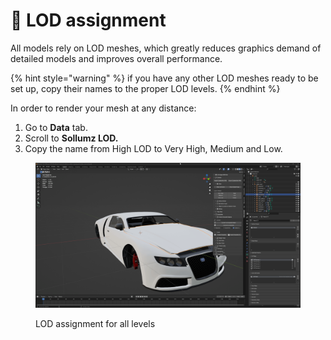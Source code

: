 # 🍢 LOD assignment

All models rely on LOD meshes, which greatly reduces graphics demand of detailed models and improves overall performance.

{% hint style="warning" %}
if you have any other LOD meshes ready to be set up, copy their names to the proper LOD levels.
{% endhint %}

In order to render your mesh at any distance:

1. Go to **Data** tab.
2. Scroll to **Sollumz LOD.**
3. Copy the name from High LOD to Very High, Medium and Low.

<figure><img src="../../../.gitbook/assets/10_lod_assignment.gif" alt=""><figcaption><p>LOD assignment for all levels</p></figcaption></figure>
